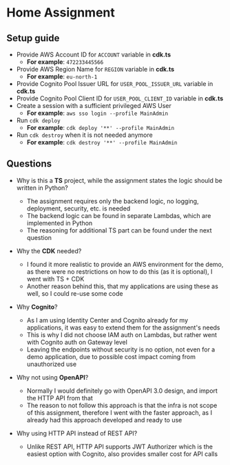 # Home Assignment

## Setup guide
* Provide AWS Account ID for `ACCOUNT` variable in **cdk.ts**
  * **For example**: `472233445566`
* Provide AWS Region Name for `REGION` variable in **cdk.ts**
  * **For example**: `eu-north-1`
* Provide Cognito Pool Issuer URL for `USER_POOL_ISSUER_URL` variable in **cdk.ts**
* Provide Cognito Pool Client ID for `USER_POOL_CLIENT_ID` variable in **cdk.ts**
* Create a session with a sufficient privileged AWS User
  * **For example**: `aws sso login --profile MainAdmin`
* Run `cdk deploy`
  * **For example**: `cdk deploy '**' --profile MainAdmin`
* Run `cdk destroy` when it is not needed anymore
  * **For example**: `cdk destroy '**' --profile MainAdmin`

## Questions
* Why is this a **TS** project, while the assignment states the logic should be written in Python?
  * The assignment requires only the backend logic, no logging, deployment, security, etc. is needed
  * The backend logic can be found in separate Lambdas, which are implemented in Python
  * The reasoning for additional TS part can be found under the next question


* Why the **CDK** needed?
  * I found it more realistic to provide an AWS environment for the demo, as there were no restrictions on how to 
    do this (as it is optional), I went with TS + CDK
  * Another reason behind this, that my applications are using these as well, so I could re-use some code


* Why **Cognito**?
  * As I am using Identity Center and Cognito already for my applications, it was easy to extend them for 
    the assignment's needs
  * This is why I did not choose IAM auth on Lambdas, but rather went with Cognito auth on Gateway level
  * Leaving the endpoints without security is no option, not even for a demo application, due to possible cost impact
    coming from unauthorized use


* Why not using **OpenAPI**?
  * Normally I would definitely go with OpenAPI 3.0 design, and import the HTTP API from that
  * The reason to not follow this approach is that the infra is not scope of this assignment, therefore I went with 
  the faster approach, as I already had this approach developed and ready to use

* Why using HTTP API instead of REST API?
  * Unlike REST API, HTTP API supports JWT Authorizer which is the easiest option with Cognito, 
    also provides smaller cost for API calls
